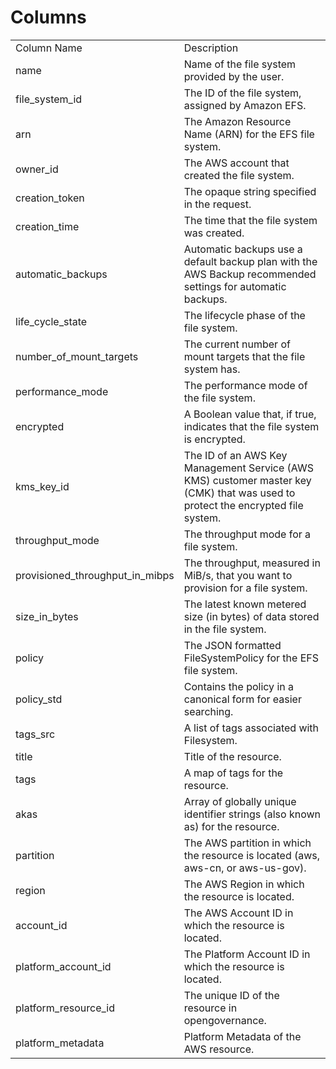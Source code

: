 # Columns  

<table>
	<tr><td>Column Name</td><td>Description</td></tr>
	<tr><td>name</td><td>Name of the file system provided by the user.</td></tr>
	<tr><td>file_system_id</td><td>The ID of the file system, assigned by Amazon EFS.</td></tr>
	<tr><td>arn</td><td>The Amazon Resource Name (ARN) for the EFS file system.</td></tr>
	<tr><td>owner_id</td><td>The AWS account that created the file system.</td></tr>
	<tr><td>creation_token</td><td>The opaque string specified in the request.</td></tr>
	<tr><td>creation_time</td><td>The time that the file system was created.</td></tr>
	<tr><td>automatic_backups</td><td>Automatic backups use a default backup plan with the AWS Backup recommended settings for automatic backups.</td></tr>
	<tr><td>life_cycle_state</td><td>The lifecycle phase of the file system.</td></tr>
	<tr><td>number_of_mount_targets</td><td>The current number of mount targets that the file system has.</td></tr>
	<tr><td>performance_mode</td><td>The performance mode of the file system.</td></tr>
	<tr><td>encrypted</td><td>A Boolean value that, if true, indicates that the file system is encrypted.</td></tr>
	<tr><td>kms_key_id</td><td>The ID of an AWS Key Management Service (AWS KMS) customer master key (CMK) that was used to protect the encrypted file system.</td></tr>
	<tr><td>throughput_mode</td><td>The throughput mode for a file system.</td></tr>
	<tr><td>provisioned_throughput_in_mibps</td><td>The throughput, measured in MiB/s, that you want to provision for a file system.</td></tr>
	<tr><td>size_in_bytes</td><td>The latest known metered size (in bytes) of data stored in the file system.</td></tr>
	<tr><td>policy</td><td>The JSON formatted FileSystemPolicy for the EFS file system.</td></tr>
	<tr><td>policy_std</td><td>Contains the policy in a canonical form for easier searching.</td></tr>
	<tr><td>tags_src</td><td>A list of tags associated with Filesystem.</td></tr>
	<tr><td>title</td><td>Title of the resource.</td></tr>
	<tr><td>tags</td><td>A map of tags for the resource.</td></tr>
	<tr><td>akas</td><td>Array of globally unique identifier strings (also known as) for the resource.</td></tr>
	<tr><td>partition</td><td>The AWS partition in which the resource is located (aws, aws-cn, or aws-us-gov).</td></tr>
	<tr><td>region</td><td>The AWS Region in which the resource is located.</td></tr>
	<tr><td>account_id</td><td>The AWS Account ID in which the resource is located.</td></tr>
	<tr><td>platform_account_id</td><td>The Platform Account ID in which the resource is located.</td></tr>
	<tr><td>platform_resource_id</td><td>The unique ID of the resource in opengovernance.</td></tr>
	<tr><td>platform_metadata</td><td>Platform Metadata of the AWS resource.</td></tr>
</table>